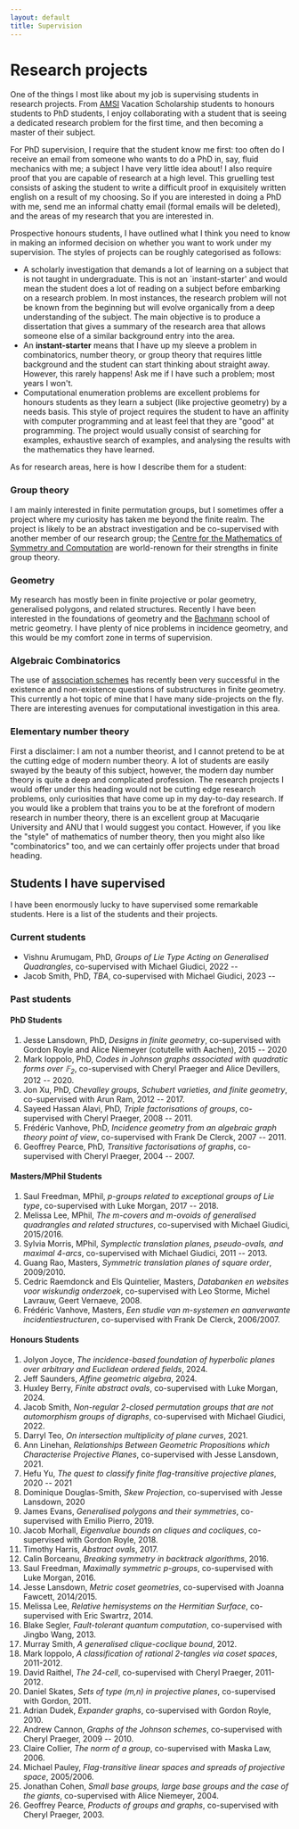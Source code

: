 ```yaml
---
layout: default
title: Supervision
---
```


<script src="https://cdn.mathjax.org/mathjax/latest/MathJax.js?config=TeX-AMS-MML_HTMLorMML" type="text/javascript"></script>

# Research projects

One of the things I most like about my job is supervising students in research projects. From [AMSI](https://amsi.org.au) Vacation Scholarship students to honours students to PhD students, I enjoy collaborating with a student that is seeing a dedicated research problem for the first time, and then becoming a master of their subject.

For PhD supervision, I require that the student know me first: too often do I receive an email from someone who wants to do a PhD in, say, fluid mechanics with me; a subject I have very little idea about! I also require proof that you are capable of research at a high level. This gruelling test consists of asking the student to write a difficult proof in exquisitely written english on a result of my choosing. So if you are interested in doing a PhD with me, send me an informal chatty email (formal emails will be deleted), and the areas of my research that you are interested in.

Prospective honours students, I have outlined what I think you need to know in making an informed decision on whether you want to work under my supervision. The styles of projects can be roughly categorised as follows:  

- A scholarly investigation that demands a lot of learning on a subject that is not taught in undergraduate. This is not an `instant-starter' and would mean the student does a lot of reading on a subject before embarking on a research problem. In most instances, the research problem will not be known from the beginning but will evolve organically from a deep understanding of the subject. The main objective is to produce a dissertation that gives a summary of the research area that allows someone else of a similar background entry into the area.  
- An **instant-starter** means that I have up my sleeve a problem in combinatorics, number theory, or group theory that requires little background and the student can start thinking about straight away. However, this rarely happens! Ask me if I have such a problem; most years I won't.
- Computational enumeration problems are excellent problems for honours students as they learn a subject (like projective geometry) by a needs basis. This style of project requires the student to have an affinity with computer programming and at least feel that they are "good" at programming. The project would usually consist of searching for examples, exhaustive search of examples, and analysing the results with the mathematics they have learned. 

As for research areas, here is how I describe them for a student:

### Group theory

I am mainly interested in finite permutation groups, but I sometimes offer a project where my curiosity has taken me beyond the finite realm. The project is likely to be an abstract investigation and be co-supervised with another member of our research group; the [Centre for the Mathematics of Symmetry and Computation](www.cmsc.io) are world-renown for their strengths in finite group theory.

### Geometry

My research has mostly been in finite projective or polar geometry, generalised polygons, and related structures. Recently I have been interested in the foundations of geometry and the [Bachmann](http://www-history.mcs.st-and.ac.uk/Biographies/Bachmann_Friedrich.html) school of metric geometry. I have plenty of nice problems in incidence geometry, and this would be my comfort zone in terms of supervision.

### Algebraic Combinatorics

The use of [association schemes](http://en.wikipedia.org/wiki/Association_scheme) has recently been very successful in the existence and non-existence questions of substructures in finite geometry. This currently a hot topic of mine that I have many side-projects on the fly. There are interesting avenues for computational investigation in this area.

### Elementary number theory

First a disclaimer: I am not a number theorist, and I cannot pretend to be at the cutting edge of modern number theory. A lot of students are easily swayed by the beauty of this subject, however, the modern day number theory is quite a deep and complicated profession. The research projects I would offer under this heading would not be cutting edge research problems, only curiosities that have come up in my day-to-day research. If you would like a problem that trains you to be at the forefront of modern research in number theory, there is an excellent group at Macuqarie University and ANU that I would suggest you contact. However, if you like the "style" of mathematics of number theory, then you might also like "combinatorics" too, and we can certainly offer projects under that broad heading.


## Students I have supervised
I have been enormously lucky to have supervised some remarkable students. Here is a list of the students and their projects.

### Current students

- Vishnu Arumugam, PhD, *Groups of Lie Type Acting on Generalised Quadrangles*, co-supervised with Michael Giudici, 2022 --
- Jacob Smith, PhD, *TBA*, co-supervised with Michael Giudici, 2023 --


### Past students

#### PhD Students ####

 1. Jesse Lansdown, PhD, *Designs in finite geometry*, co-supervised with Gordon Royle and Alice Niemeyer (cotutelle with Aachen), 2015 -- 2020
 2. Mark Ioppolo, PhD, *Codes in Johnson graphs associated with quadratic forms over $\mathbb{F}_2$*,  co-supervised with Cheryl Praeger and Alice Devillers, 2012 -- 2020.
 3. Jon Xu, PhD, *Chevalley groups, Schubert varieties, and finite geometry*, co-supervised with Arun Ram, 2012 -- 2017.
 4. Sayeed Hassan Alavi, PhD, *Triple factorisations of groups*, co-supervised with Cheryl Praeger, 2008 -- 2011.
 5. Frédéric Vanhove, PhD, *Incidence geometry from an algebraic graph theory point of view*, co-supervised with Frank De Clerck, 2007 -- 2011.
 6. Geoffrey Pearce, PhD, *Transitive factorisations of graphs*, co-supervised with Cheryl Praeger, 2004 -- 2007.

#### Masters/MPhil Students ####

1. Saul Freedman, MPhil, *p-groups related to exceptional groups of Lie type*, co-supervised with Luke Morgan, 2017 -- 2018.
2. Melissa Lee, MPhil, *The m-covers and m-ovoids of generalised quadrangles and related structures*, co-supervised with Michael Giudici, 2015/2016.
3. Sylvia Morris, MPhil, *Symplectic translation planes, pseudo-ovals, and maximal 4-arcs*, co-supervised with Michael Giudici, 2011 -- 2013.
4. Guang Rao, Masters, *Symmetric translation planes of square order*, 2009/2010.
5. Cedric Raemdonck and Els Quintelier, Masters, *Databanken en websites voor wiskundig onderzoek*, co-supervised with Leo Storme, Michel Lavrauw, Geert Vernaeve, 2008.
6. Frédéric Vanhove, Masters, *Een studie van m-systemen en aanverwante incidentiestructuren*, co-supervised with Frank De Clerck, 2006/2007.

#### Honours Students ####

1. Jolyon Joyce, *The incidence-based foundation of hyperbolic planes over arbitrary and Euclidean ordered fields*, 2024.
2. Jeff Saunders, *Affine geometric algebra*, 2024.
3. Huxley Berry, *Finite abstract ovals*, co-supervised with Luke Morgan, 2024.
4. Jacob Smith, *Non-regular 2-closed permutation groups that are not automorphism groups of digraphs*, co-supervised with Michael Giudici, 2022.
2. Darryl Teo, *On intersection multiplicity of plane curves*, 2021.
2. Ann Linehan, *Relationships Between Geometric Propositions which Characterise Projective Planes*, co-supervised with Jesse Lansdown, 2021.
3. Hefu Yu, *The quest to classify finite flag-transitive projective planes*, 2020 -- 2021
4. Dominique Douglas-Smith, *Skew Projection*, co-supervised with Jesse Lansdown, 2020
5. James Evans, *Generalised polygons and their symmetries*, co-supervised with Emilio Pierro, 2019.
6. Jacob Morhall, *Eigenvalue bounds on cliques and cocliques*, co-supervised with Gordon Royle, 2018.
7. Timothy Harris, *Abstract ovals*, 2017.
8. Calin Borceanu, *Breaking symmetry in backtrack algorithms*, 2016.
9. Saul Freedman, *Maximally symmetric p-groups*, co-supervised with Luke Morgan, 2016.
10. Jesse Lansdown, *Metric coset geometries*, co-supervised with Joanna Fawcett, 2014/2015.
11. Melissa Lee, *Relative hemisystems on the Hermitian Surface*, co-supervised with Eric Swartrz, 2014.
12. Blake Segler, *Fault-tolerant quantum computation*, co-supervised with Jingbo Wang, 2013.
13. Murray Smith, *A generalised clique-coclique bound*, 2012.
14. Mark Ioppolo, *A classification of rational 2-tangles via coset spaces*, 2011-2012.
15. David Raithel, *The 24-cell*, co-supervised with Cheryl Praeger, 2011-2012.
16. Daniel Skates, *Sets of type (m,n) in projective planes*, co-supervised with Gordon, 2011.
17. Adrian Dudek, *Expander graphs*, co-supervised with Gordon Royle, 2010.  
18. Andrew Cannon, *Graphs of the Johnson schemes*, co-supervised with Cheryl Praeger, 2009 -- 2010.
19. Claire Collier, *The norm of a group*, co-supervised with Maska Law, 2006.
20. Michael Pauley, *Flag-transitive linear spaces and spreads of projective space*, 2005/2006.
21. Jonathan Cohen, *Small base groups, large base groups and the case of the giants*, co-supervised with Alice Niemeyer, 2004.
22. Geoffrey Pearce, *Products of groups and graphs*, co-supervised with Cheryl Praeger, 2003.
